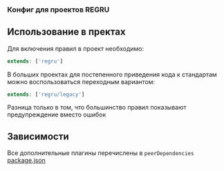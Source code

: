 ### Конфиг для проектов REGRU

## Использование в пректах

Для включения правил в проект необходимо:
```javascript
extends: ['regru']
```

В больших проектах для постепенного приведения кода к стандартам можно воспользоваться переходным вариантом:
```javascript
extends: ['regru/legacy']
```

Разница только в том, что большинство правил показывают предупреждение вместо ошибок

## Зависимости

Все дополнительные плагины перечислены в `peerDependencies` [package.json](./package.json)
